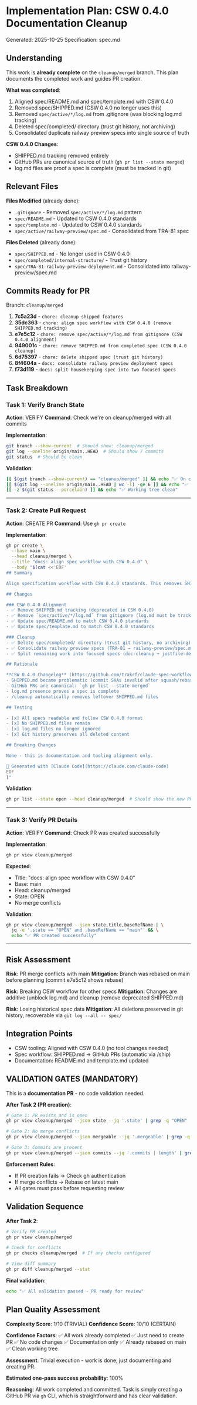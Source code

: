 # Implementation Plan: CSW 0.4.0 Documentation Cleanup
Generated: 2025-10-25
Specification: spec.md

## Understanding

This work is **already complete** on the `cleanup/merged` branch. This plan documents the completed work and guides PR creation.

**What was completed**:
1. Aligned spec/README.md and spec/template.md with CSW 0.4.0
2. Removed spec/SHIPPED.md (CSW 0.4.0 no longer uses this)
3. Removed `spec/active/*/log.md` from .gitignore (was blocking log.md tracking)
4. Deleted spec/completed/ directory (trust git history, not archiving)
5. Consolidated duplicate railway preview specs into single source of truth

**CSW 0.4.0 Changes**:
- SHIPPED.md tracking removed entirely
- GitHub PRs are canonical source of truth (`gh pr list --state merged`)
- log.md files are proof a spec is complete (must be tracked in git)

## Relevant Files

**Files Modified** (already done):
- `.gitignore` - Removed `spec/active/*/log.md` pattern
- `spec/README.md` - Updated to CSW 0.4.0 standards
- `spec/template.md` - Updated to CSW 0.4.0 standards
- `spec/active/railway-preview/spec.md` - Consolidated from TRA-81 spec

**Files Deleted** (already done):
- `spec/SHIPPED.md` - No longer used in CSW 0.4.0
- `spec/completed/internal-structure/` - Trust git history
- `spec/TRA-81-railway-preview-deployment.md` - Consolidated into railway-preview/spec.md

## Commits Ready for PR

Branch: `cleanup/merged`

1. **7c5a23d** - `chore: cleanup shipped features`
2. **35dc363** - `chore: align spec workflow with CSW 0.4.0 (remove SHIPPED.md tracking)`
3. **e7e5c12** - `chore: remove spec/active/*/log.md from gitignore (CSW 0.4.0 alignment)`
4. **949001c** - `chore: remove SHIPPED.md from completed spec (CSW 0.4.0 cleanup)`
5. **6d75397** - `chore: delete shipped spec (trust git history)`
6. **8f4604a** - `docs: consolidate railway preview deployment specs`
7. **f73d119** - `docs: split housekeeping spec into two focused specs`

## Task Breakdown

### Task 1: Verify Branch State
**Action**: VERIFY
**Command**: Check we're on cleanup/merged with all commits

**Implementation**:
```bash
git branch --show-current  # Should show: cleanup/merged
git log --oneline origin/main..HEAD  # Should show 7 commits
git status  # Should be clean
```

**Validation**:
```bash
[[ $(git branch --show-current) == "cleanup/merged" ]] && echo "✅ On cleanup/merged"
[[ $(git log --oneline origin/main..HEAD | wc -l) -ge 6 ]] && echo "✅ Has commits"
[[ -z $(git status --porcelain) ]] && echo "✅ Working tree clean"
```

---

### Task 2: Create Pull Request
**Action**: CREATE PR
**Command**: Use `gh pr create`

**Implementation**:
```bash
gh pr create \
  --base main \
  --head cleanup/merged \
  --title "docs: align spec workflow with CSW 0.4.0" \
  --body "$(cat <<'EOF'
## Summary

Align specification workflow with CSW 0.4.0 standards. This removes SHIPPED.md tracking in favor of using GitHub PRs as the canonical source of truth.

## Changes

### CSW 0.4.0 Alignment
- ✅ Remove SHIPPED.md tracking (deprecated in CSW 0.4.0)
- ✅ Remove `spec/active/*/log.md` from gitignore (log.md must be tracked)
- ✅ Update spec/README.md to match CSW 0.4.0 standards
- ✅ Update spec/template.md to match CSW 0.4.0 standards

### Cleanup
- ✅ Delete spec/completed/ directory (trust git history, no archiving)
- ✅ Consolidate railway preview specs (TRA-81 → railway-preview/spec.md)
- ✅ Split remaining work into focused specs (doc-cleanup + justfile-delegation)

## Rationale

**CSW 0.4.0 Changelog** (https://github.com/trakrf/claude-spec-workflow/blob/main/CHANGELOG.md):
- SHIPPED.md became problematic (commit SHAs invalid after squash/rebase)
- GitHub PRs are canonical: `gh pr list --state merged`
- log.md presence proves a spec is complete
- /cleanup automatically removes leftover SHIPPED.md files

## Testing

- [x] All specs readable and follow CSW 0.4.0 format
- [x] No SHIPPED.md files remain
- [x] log.md files no longer ignored
- [x] Git history preserves all deleted content

## Breaking Changes

None - this is documentation and tooling alignment only.

🤖 Generated with [Claude Code](https://claude.com/claude-code)
EOF
)"
```

**Validation**:
```bash
gh pr list --state open --head cleanup/merged  # Should show the new PR
```

---

### Task 3: Verify PR Details
**Action**: VERIFY
**Command**: Check PR was created successfully

**Implementation**:
```bash
gh pr view cleanup/merged
```

**Expected**:
- Title: "docs: align spec workflow with CSW 0.4.0"
- Base: main
- Head: cleanup/merged
- State: OPEN
- No merge conflicts

**Validation**:
```bash
gh pr view cleanup/merged --json state,title,baseRefName | \
  jq -e '.state == "OPEN" and .baseRefName == "main"' && \
  echo "✅ PR created successfully"
```

---

## Risk Assessment

**Risk**: PR merge conflicts with main
**Mitigation**: Branch was rebased on main before planning (commit e7e5c12 shows rebase)

**Risk**: Breaking CSW workflow for other specs
**Mitigation**: Changes are additive (unblock log.md) and cleanup (remove deprecated SHIPPED.md)

**Risk**: Losing historical spec data
**Mitigation**: All deletions preserved in git history, recoverable via `git log --all -- spec/`

## Integration Points
- CSW tooling: Aligned with CSW 0.4.0 (no tool changes needed)
- Spec workflow: SHIPPED.md → GitHub PRs (automatic via /ship)
- Documentation: README.md and template.md updated

## VALIDATION GATES (MANDATORY)

This is a **documentation PR** - no code validation needed.

**After Task 2 (PR creation)**:
```bash
# Gate 1: PR exists and is open
gh pr view cleanup/merged --json state --jq '.state' | grep -q "OPEN"

# Gate 2: No merge conflicts
gh pr view cleanup/merged --json mergeable --jq '.mergeable' | grep -q "MERGEABLE"

# Gate 3: Commits are present
gh pr view cleanup/merged --json commits --jq '.commits | length' | grep -qE "[6-9]|[1-9][0-9]+"
```

**Enforcement Rules**:
- If PR creation fails → Check gh authentication
- If merge conflicts → Rebase on latest main
- All gates must pass before requesting review

## Validation Sequence

**After Task 2**:
```bash
# Verify PR created
gh pr view cleanup/merged

# Check for conflicts
gh pr checks cleanup/merged  # If any checks configured

# View diff summary
gh pr diff cleanup/merged --stat
```

**Final validation**:
```bash
echo "✅ All validation passed - PR ready for review"
```

## Plan Quality Assessment

**Complexity Score**: 1/10 (TRIVIAL)
**Confidence Score**: 10/10 (CERTAIN)

**Confidence Factors**:
✅ All work already completed
✅ Just need to create PR
✅ No code changes
✅ Documentation only
✅ Already rebased on main
✅ Clean working tree

**Assessment**: Trivial execution - work is done, just documenting and creating PR.

**Estimated one-pass success probability**: 100%

**Reasoning**: All work completed and committed. Task is simply creating a GitHub PR via `gh` CLI, which is straightforward and has clear validation.
